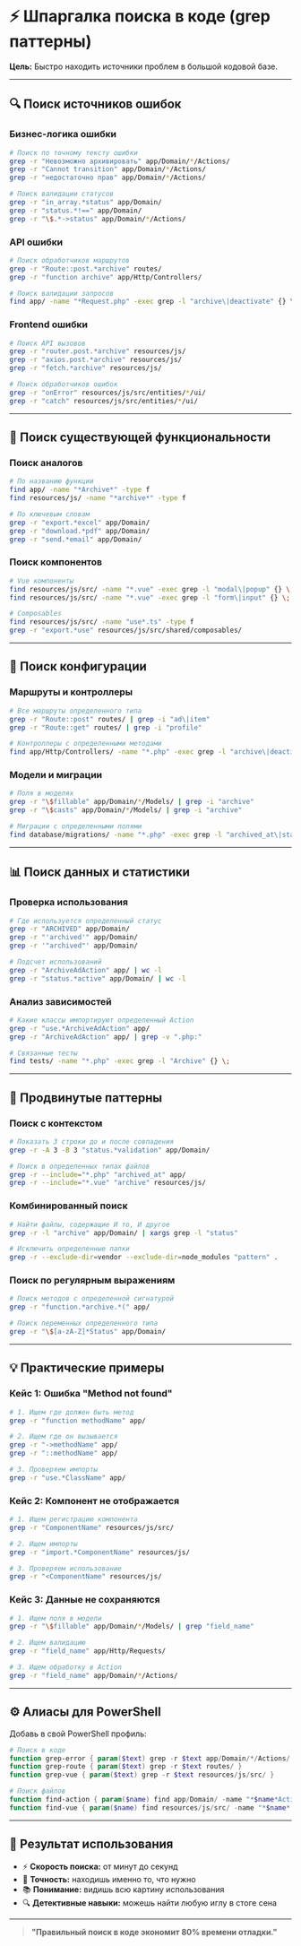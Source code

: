 # ⚡ Шпаргалка поиска в коде (grep паттерны)

**Цель:** Быстро находить источники проблем в большой кодовой базе.

---

## 🔍 Поиск источников ошибок

### Бизнес-логика ошибки
```bash
# Поиск по точному тексту ошибки
grep -r "Невозможно архивировать" app/Domain/*/Actions/
grep -r "Cannot transition" app/Domain/*/Actions/  
grep -r "недостаточно прав" app/Domain/*/Actions/

# Поиск валидации статусов
grep -r "in_array.*status" app/Domain/
grep -r "status.*!==" app/Domain/
grep -r "\$.*->status" app/Domain/*/Actions/
```

### API ошибки  
```bash
# Поиск обработчиков маршрутов
grep -r "Route::post.*archive" routes/
grep -r "function archive" app/Http/Controllers/

# Поиск валидации запросов
find app/ -name "*Request.php" -exec grep -l "archive\|deactivate" {} \;
```

### Frontend ошибки
```bash
# Поиск API вызовов
grep -r "router.post.*archive" resources/js/
grep -r "axios.post.*archive" resources/js/  
grep -r "fetch.*archive" resources/js/

# Поиск обработчиков ошибок
grep -r "onError" resources/js/src/entities/*/ui/
grep -r "catch" resources/js/src/entities/*/ui/
```

---

## 🎯 Поиск существующей функциональности

### Поиск аналогов
```bash
# По названию функции
find app/ -name "*Archive*" -type f
find resources/js/ -name "*archive*" -type f  

# По ключевым словам
grep -r "export.*excel" app/Domain/
grep -r "download.*pdf" app/Domain/
grep -r "send.*email" app/Domain/
```

### Поиск компонентов
```bash
# Vue компоненты
find resources/js/src/ -name "*.vue" -exec grep -l "modal\|popup" {} \;
find resources/js/src/ -name "*.vue" -exec grep -l "form\|input" {} \;

# Composables  
find resources/js/src/ -name "use*.ts" -type f
grep -r "export.*use" resources/js/src/shared/composables/
```

---

## 🔧 Поиск конфигурации

### Маршруты и контроллеры
```bash
# Все маршруты определенного типа
grep -r "Route::post" routes/ | grep -i "ad\|item"
grep -r "Route::get" routes/ | grep -i "profile"

# Контроллеры с определенными методами  
find app/Http/Controllers/ -name "*.php" -exec grep -l "archive\|deactivate" {} \;
```

### Модели и миграции
```bash
# Поля в моделях
grep -r "\$fillable" app/Domain/*/Models/ | grep -i "archive"
grep -r "\$casts" app/Domain/*/Models/ | grep -i "archive"

# Миграции с определенными полями
find database/migrations/ -name "*.php" -exec grep -l "archived_at\|status" {} \;
```

---

## 📊 Поиск данных и статистики

### Проверка использования
```bash
# Где используется определенный статус
grep -r "ARCHIVED" app/Domain/
grep -r "'archived'" app/Domain/  
grep -r '"archived"' app/Domain/

# Подсчет использований
grep -r "ArchiveAdAction" app/ | wc -l
grep -r "status.*active" app/Domain/ | wc -l
```

### Анализ зависимостей
```bash
# Какие классы импортируют определенный Action  
grep -r "use.*ArchiveAdAction" app/
grep -r "ArchiveAdAction" app/ | grep -v ".php:"

# Связанные тесты
find tests/ -name "*.php" -exec grep -l "Archive" {} \;
```

---

## 🚀 Продвинутые паттерны

### Поиск с контекстом
```bash
# Показать 3 строки до и после совпадения
grep -r -A 3 -B 3 "status.*validation" app/Domain/

# Поиск в определенных типах файлов  
grep -r --include="*.php" "archived_at" app/
grep -r --include="*.vue" "archive" resources/js/
```

### Комбинированный поиск
```bash
# Найти файлы, содержащие И то, И другое
grep -r -l "archive" app/Domain/ | xargs grep -l "status"

# Исключить определенные папки
grep -r --exclude-dir=vendor --exclude-dir=node_modules "pattern" .
```

### Поиск по регулярным выражениям
```bash
# Поиск методов с определенной сигнатурой
grep -r "function.*archive.*(" app/

# Поиск переменных определенного типа
grep -r "\$[a-zA-Z]*Status" app/Domain/
```

---

## 💡 Практические примеры

### Кейс 1: Ошибка "Method not found"
```bash
# 1. Ищем где должен быть метод
grep -r "function methodName" app/

# 2. Ищем где он вызывается
grep -r "->methodName" app/  
grep -r "::methodName" app/

# 3. Проверяем импорты
grep -r "use.*ClassName" app/
```

### Кейс 2: Компонент не отображается
```bash
# 1. Ищем регистрацию компонента
grep -r "ComponentName" resources/js/src/

# 2. Ищем импорты
grep -r "import.*ComponentName" resources/js/

# 3. Проверяем использование  
grep -r "<ComponentName" resources/js/
```

### Кейс 3: Данные не сохраняются  
```bash
# 1. Ищем поля в модели
grep -r "\$fillable" app/Domain/*/Models/ | grep "field_name"

# 2. Ищем валидацию
grep -r "field_name" app/Http/Requests/

# 3. Ищем обработку в Action  
grep -r "field_name" app/Domain/*/Actions/
```

---

## ⚙️ Алиасы для PowerShell

Добавь в свой PowerShell профиль:
```powershell
# Поиск в коде
function grep-error { param($text) grep -r $text app/Domain/*/Actions/ }
function grep-route { param($text) grep -r $text routes/ }
function grep-vue { param($text) grep -r $text resources/js/src/ }

# Поиск файлов
function find-action { param($name) find app/Domain/ -name "*$name*Action.php" }
function find-vue { param($name) find resources/js/src/ -name "*$name*.vue" }
```

---

## 🎯 Результат использования

- ⚡ **Скорость поиска:** от минут до секунд
- 🎪 **Точность:** находишь именно то, что нужно
- 📚 **Понимание:** видишь всю картину использования
- 🔍 **Детективные навыки:** можешь найти любую иглу в стоге сена

---

> **"Правильный поиск в коде экономит 80% времени отладки."**